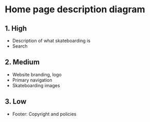 # Home page description diagram

## 1. High

- Description of what skateboarding is
- Search

## 2. Medium

- Website branding, logo
- Primary navigation
- Skateboarding images

## 3. Low

- Footer: Copyright and policies